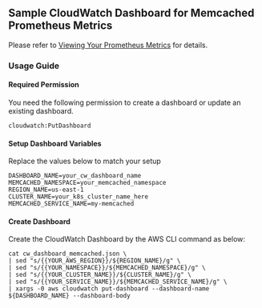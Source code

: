 ## Sample CloudWatch Dashboard for Memcached Prometheus Metrics
Please refer to [Viewing Your Prometheus Metrics](https://docs.aws.amazon.com/AmazonCloudWatch/latest/monitoring/ContainerInsights-Prometheus-viewmetrics.html) for details.

### Usage Guide

#### Required Permission
You need the following permission to create a dashboard or update an existing dashboard.
```
cloudwatch:PutDashboard
```

#### Setup Dashboard Variables
Replace the values below to match your setup

```
DASHBOARD_NAME=your_cw_dashboard_name
MEMCACHED_NAMESPACE=your_memcached_namespace
REGION_NAME=us-east-1
CLUSTER_NAME=your_k8s_cluster_name_here
MEMCACHED_SERVICE_NAME=my-memcached
```

#### Create Dashboard
Create the CloudWatch Dashboard by the AWS CLI command as below:
```
cat cw_dashboard_memcached.json \
| sed "s/{{YOUR_AWS_REGION}}/${REGION_NAME}/g" \
| sed "s/{{YOUR_NAMESPACE}}/${MEMCACHED_NAMESPACE}/g" \
| sed "s/{{YOUR_CLUSTER_NAME}}/${CLUSTER_NAME}/g" \
| sed "s/{{YOUR_SERVICE_NAME}}/${MEMCACHED_SERVICE_NAME}/g" \
| xargs -0 aws cloudwatch put-dashboard --dashboard-name ${DASHBOARD_NAME} --dashboard-body
```
